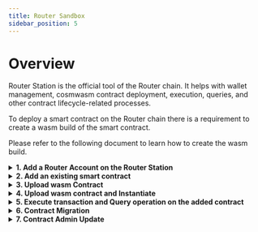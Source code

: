 ```yaml
---
title: Router Sandbox
sidebar_position: 5
---
```


# Overview

Router Station is the official tool of the Router chain. It helps with wallet management, cosmwasm contract deployment, execution, queries, and other contract lifecycle-related processes.

To deploy a smart contract on the Router chain there is a requirement to create a wasm build of the smart contract. 

Please refer to the following document to learn how to create the wasm build.

<details>
<summary><b>1. Add a Router Account on the Router Station</b></summary>

To use the Router Station UI for any operation related to the contract life-cycle process( except the contract read query), you need to have at least one account added in the Router Station. To add an account in the Router Station, you need to follow the below mentioned steps or you can also follow the video. 

- Click on the “Add Account” button
- In the pop-up, fill the “Label” & “Mnemonic” text areas. You can also click on the refresh button to get a new Mnemonic.
- Now, click on the “Add” button. and your account is added to the Router Station.
- You can follow the same process for multiple accounts here.

<center>
<video width="640" height="357.33" controls>
  <source src={require('./videos/add_account.mpg').default} type="video/mp4">
  </source>
</video>
</center>

<!-- [add_account.gif](../../src/images/add-account.gif) -->

</details>

<details>
<summary><b>2. Add an existing smart contract</b></summary>

You can add an existing cosmwasm contract in the Router Station. To add an existing contract address, you need to click on the “+Add contract” button.  A pop-up shows up. The router contract address can be added in the Import contract text field and can be imported for further action.

<center><img src={require('../../../src/images/add-existing-contract.png').default} alt="Add an existing contract" style={{width: 640, marginBottom: 12}}/></center>


</details>

<details>
<summary><b>3. Upload wasm Contract</b></summary>

The Router chain is a cosmos chain. To deploy a smart contract first, you need to upload the contract’s wasm file on the chain. On Router Station to upload a wasm file, you need to follow the below mentioned steps or you can also follow the video. 

- Click on the “+Add Contract” button. It will open up one pop-up.
- Here, you need to select the wasm file.
- Then click on the “Upload Only” button.

<center>
<video width="640" height="357.33" controls>
  <source src={require('./videos/upload.mp4').default} type="video/mp4">
  </source>
</video>
</center>

Once the upload button is clicked an <code>Uploading Contract</code> toast msg can be seen, which signifies that the contract upload is happening in the background.

After the successful transaction, a success toast message can be seen with the <code>Uploaded code Id</code> to the right. 

</details>

<details>
<summary><b>4. Upload wasm contract and Instantiate</b></summary>

In Router Chain, you can create a new contract by instantiating a deployed code id. If you don’t have a deployed code id preset then you can deploy and instantiate the contract otherwise instantiate the contract by using the existing deployed code id.

You provide both functionalities on the Router Station. 

To deploy and instantiate a smart contract first, you need to follow the below mentioned steps or you can also follow the video. 

- Click on the “+Add Contract” button. It will open up one pop-up.
- First, you need to select the “From file” radio button.
- You need to fill the “Label” text box and instantiate the message.
- The admin field is optional. If it is empty our admin will be null and that makes the contract immutable.
- Here, you also need to select the wasm file.
- Then click on the “Upload and Instantiate” button.


<center>
<video width="640" height="357.33" controls>
  <source src={require('./videos/new_contract.mp4').default} type="video/mp4">
  </source>
</video>
</center>

<!-- [new_contract.mp4](https://s3-us-west-2.amazonaws.com/secure.notion-static.com/8124b3c5-c2e1-4e56-9d70-a9e7e7c9e04d/new_contract.mp4) -->

Once the upload and instantiate button is clicked upon, an <code>Uploading Contract</code> toast message can be seen. This signifies that the uploading of the contract is happening in the background.

Right after uploading is successful, the uploaded contract’s code id and instantiating contract toast msg can be seen. This signifies that the instantiation of the contract is happening in the background. 

After successful instantiation of the contract, a success toast with the instantiated contract address can be seen, in it to the right and that particular contract added on to the left side under the Contracts section can be seen.

</details>

<details>
<summary><b>5. Execute transaction  and Query operation on the added contract</b></summary>

A cosmwasm contract has multiple execute or query messages. The execute message can read and write the contract states, but the query messages can only read contract storage. That is why to perform execute messages you need to have a user account, but not for the query messages.

In the Router station, you need to select one contract on which you want to perform the operation. Then you can write down the JSON query in the text section as shown in the video. Now, according to the query type you can hit either the “Execute” or the “query” button.  The output will be shown in the right section of the query. 
Please check out the video, In this video, you performed the message execution and query for the Counter contract. link?

<center>
<video width="640" height="357.33" controls>
  <source src={require('./videos/messages.mp4').default} type="video/mp4">
  </source>
</video>
</center>

<!-- [messages.mp4](https://s3-us-west-2.amazonaws.com/secure.notion-static.com/5c3c2ea3-b7c2-4d94-98ce-44569b66639e/messages.mp4) -->

</details>

<details>
<summary><b>6. Contract Migration</b></summary>

Cosmwasm contracts can be upgraded. To upgrade a cosmwasm smart contract, you need to satisfy two conditions. The contract should support migration and its admin address should not be null. To migrate the contract, you need to follow the below mentioned steps or you can also follow the video. 

- Select the contract that needs to be migrated.
- Click on the “Migrate Contract” button. It will open one pop-up.
- Provide the new code id and the “migration message”.
- Now, Click on the “migrate” button. It will submit the migration message on the chain.

Upon, the successful transaction you will able to see the updated code id in the contract info section.

<center>
<video width="640" height="357.33" controls>
  <source src={require('./videos/migration.mp4').default} type="video/mp4">
  </source>
</video>
</center>

</details>

<details>
<summary><b>7. Contract Admin Update</b></summary>

Cosmwasm contracts have an admin address. It is provided at the time of instantiation of the contract. It decides the contract’s immutability. If it is null, the contact is immutable. 

To update the contract’s admin address, you need to follow the below mentioned steps or you can also follow the video. 

- Select the contract that needs to be updated.
- Click on the “Update Admin” button. It will open one pop-up.
- Provide the new admin address or leave it empty( if you want to set the admin address to null).
- Now, Click on the “update” button. It will submit the update admin message on the chain.

<center>
<video width="640" height="357.33" controls>
  <source src={require('./videos/update_admin.mp4').default} type="video/mp4">
  </source>
</video>
</center>

Upon, the successful transaction you will able to see the updated admin address in the contract info section.

</details>